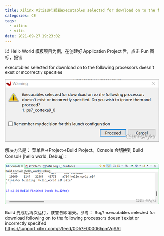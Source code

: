 ```yaml
---
title: Xilinx Vitis运行报错executables selected for download on to the following processors doesn‘t exist的解决方法
categories: CE
tags:
  - xilinx
  - vitis
date: 2021-09-27 19:23:02
---
```


以 Hello World 模板项目为例，在创建好 Application Project 后，点击 Run 图标，报错

executables selected for download on to the following processors doesn't exist or incorrectly specified

 ![img](2021-09/2021092719203643.png)

解决方法是： 菜单栏->Project->Build Project。Console 会切换到 Build Console [hello world, Debug]：

![img](2021-09/20210927192211851.png)

Build 完成后再次运行，该警告即消失。参考：
Bug? executables selected for download following on to the following processors doesn't exist or incorrectly specified
https://support.xilinx.com/s/feed/0D52E00006hpmVqSAI
